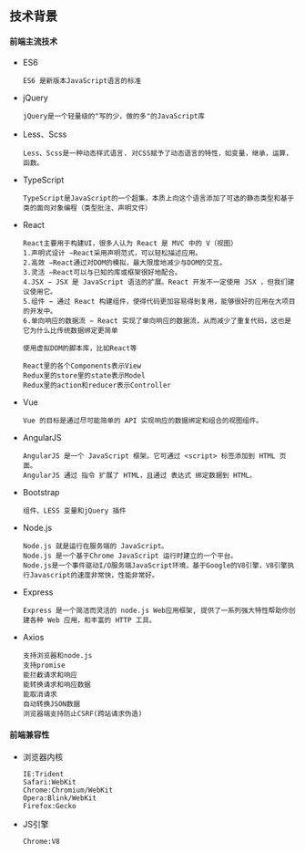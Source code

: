 ## 技术背景

#### 前端主流技术

* ES6
    ```
    ES6 是新版本JavaScript语言的标准
    ```
* jQuery
    ```
    jQuery是一个轻量级的"写的少，做的多"的JavaScript库
    ```
* Less、Scss
    ```
    Less、Scss是一种动态样式语言. 对CSS赋予了动态语言的特性，如变量，继承，运算， 函数。
    ```
* TypeScript
    ```
    TypeScript是JavaScript的一个超集，本质上向这个语言添加了可选的静态类型和基于类的面向对象编程（类型批注、声明文件）
    ```
* React
    ```
    React主要用于构建UI，很多人认为 React 是 MVC 中的 V（视图）
    1.声明式设计 −React采用声明范式，可以轻松描述应用。
    2.高效 −React通过对DOM的模拟，最大限度地减少与DOM的交互。
    3.灵活 −React可以与已知的库或框架很好地配合。
    4.JSX − JSX 是 JavaScript 语法的扩展。React 开发不一定使用 JSX ，但我们建议使用它。
    5.组件 − 通过 React 构建组件，使得代码更加容易得到复用，能够很好的应用在大项目的开发中。
    6.单向响应的数据流 − React 实现了单向响应的数据流，从而减少了重复代码，这也是它为什么比传统数据绑定更简单

    使用虚拟DOM的脚本库，比如React等

    React里的各个Components表示View
    Redux里的store里的state表示Model
    Redux里的action和reducer表示Controller
    ```
* Vue
    ```
    Vue 的目标是通过尽可能简单的 API 实现响应的数据绑定和组合的视图组件。
    ```
* AngularJS
    ```
    AngularJS 是一个 JavaScript 框架。它可通过 <script> 标签添加到 HTML 页面。
    AngularJS 通过 指令 扩展了 HTML，且通过 表达式 绑定数据到 HTML。
    ```
* Bootstrap
    ```
    组件、LESS 变量和jQuery 插件
    ```
* Node.js
    ```
    Node.js 就是运行在服务端的 JavaScript。
    Node.js 是一个基于Chrome JavaScript 运行时建立的一个平台。
    Node.js是一个事件驱动I/O服务端JavaScript环境，基于Google的V8引擎，V8引擎执行Javascript的速度非常快，性能非常好。
    ```
* Express
    ```
    Express 是一个简洁而灵活的 node.js Web应用框架, 提供了一系列强大特性帮助你创建各种 Web 应用，和丰富的 HTTP 工具。
    ```
* Axios
    ```
    支持浏览器和node.js
    支持promise
    能拦截请求和响应
    能转换请求和响应数据
    能取消请求
    自动转换JSON数据
    浏览器端支持防止CSRF(跨站请求伪造)
    ```

#### 前端兼容性

* 浏览器内核
    ```
    IE:Trident
    Safari:WebKit
    Chrome:Chromium/WebKit
    Opera:Blink/WebKit
    Firefox:Gecko
    ```

* JS引擎
    ```
    Chrome:V8
    ```
